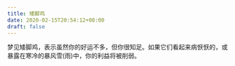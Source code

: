 ```yaml
---
title: 矮脚鸡
date: 2020-02-15T20:54:12+08:00
draft: false
---
```


梦见矮脚鸡，表示虽然你的好运不多，但你很知足。如果它们看起来病恹恹的，或暴露在寒冷的暴风雪(雨)中，你的利益将被削弱。